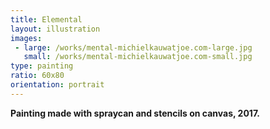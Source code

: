 ```yaml
---
title: Elemental
layout: illustration
images:
 - large: /works/mental-michielkauwatjoe.com-large.jpg
   small: /works/mental-michielkauwatjoe.com-small.jpg
type: painting
ratio: 60x80
orientation: portrait
---
```


**Painting made with spraycan and stencils on canvas, 2017.**
